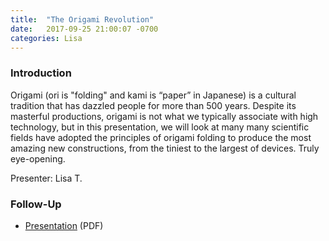 ```yaml
---
title:  "The Origami Revolution"
date:   2017-09-25 21:00:07 -0700
categories: Lisa
---
```


### Introduction

Origami (ori is "folding" and kami is “paper” in Japanese) is a cultural tradition that has dazzled people for more than 500 years. Despite its masterful productions, origami is not what we typically associate with high technology, but in this presentation, we will look at many many scientific fields have adopted the principles of origami folding to produce the most amazing new constructions, from the tiniest to the largest of devices. Truly eye-opening.

Presenter: Lisa T.

### Follow-Up

* [Presentation](/assets/present/origami-revolution.pdf) (PDF)